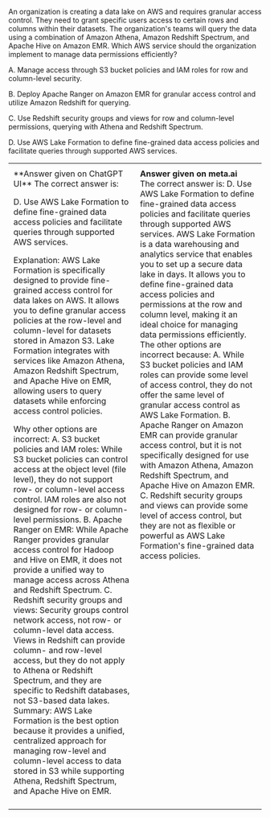 An organization is creating a data lake on AWS and requires granular access control. They need to grant specific users access to certain rows and columns within their datasets. The organization's teams will query the data using a combination of Amazon Athena, Amazon Redshift Spectrum, and Apache Hive on Amazon EMR. Which AWS service should the organization implement to manage data permissions efficiently?

A. Manage access through S3 bucket policies and IAM roles for row and column-level security.

B. Deploy Apache Ranger on Amazon EMR for granular access control and utilize Amazon Redshift for querying.

C. Use Redshift security groups and views for row and column-level permissions, querying with Athena and Redshift Spectrum.

D. Use AWS Lake Formation to define fine-grained data access policies and facilitate queries through supported AWS services.


<table>
  <tr>
    <td style="width: 50%; padding: 10px; vertical-align: top;">
      **Answer given on ChatGPT UI**  
      The correct answer is:

D. Use AWS Lake Formation to define fine-grained data access policies and facilitate queries through supported AWS services.

Explanation:
AWS Lake Formation is specifically designed to provide fine-grained access control for data lakes on AWS. It allows you to define granular access policies at the row-level and column-level for datasets stored in Amazon S3. Lake Formation integrates with services like Amazon Athena, Amazon Redshift Spectrum, and Apache Hive on EMR, allowing users to query datasets while enforcing access control policies.

Why other options are incorrect:
A. S3 bucket policies and IAM roles: While S3 bucket policies can control access at the object level (file level), they do not support row- or column-level access control. IAM roles are also not designed for row- or column-level permissions.
B. Apache Ranger on EMR: While Apache Ranger provides granular access control for Hadoop and Hive on EMR, it does not provide a unified way to manage access across Athena and Redshift Spectrum.
C. Redshift security groups and views: Security groups control network access, not row- or column-level data access. Views in Redshift can provide column- and row-level access, but they do not apply to Athena or Redshift Spectrum, and they are specific to Redshift databases, not S3-based data lakes.
Summary:
AWS Lake Formation is the best option because it provides a unified, centralized approach for managing row-level and column-level access to data stored in S3 while supporting Athena, Redshift Spectrum, and Apache Hive on EMR.
    </td>
    <td style="width: 50%; padding: 10px; vertical-align: top;">
      **Answer given on meta.ai**  
      The correct answer is:
D. Use AWS Lake Formation to define fine-grained data access policies and facilitate queries through supported AWS services.
AWS Lake Formation is a data warehousing and analytics service that enables you to set up a secure data lake in days. It allows you to define fine-grained data access policies and permissions at the row and column level, making it an ideal choice for managing data permissions efficiently.
The other options are incorrect because:
A. While S3 bucket policies and IAM roles can provide some level of access control, they do not offer the same level of granular access control as AWS Lake Formation.
B. Apache Ranger on Amazon EMR can provide granular access control, but it is not specifically designed for use with Amazon Athena, Amazon Redshift Spectrum, and Apache Hive on Amazon EMR.
C. Redshift security groups and views can provide some level of access control, but they are not as flexible or powerful as AWS Lake Formation's fine-grained data access policies.
    </td>
  </tr>
</table>
